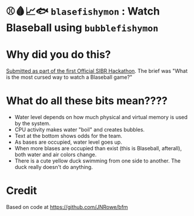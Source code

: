 ⚾️🩸📈🐟 `blasefishymon` : Watch Blaseball using `bubblefishymon`
=============================================================

# Why did you do this?

[Submitted as part of the first Official SIBR Hackathon](https://cursed.sibr.dev/). The brief was "What is the most cursed way to watch a Blaseball game?"


# What do all these bits mean????

 - Water level depends on how much physical and virtual memory is used by the system.
 - CPU activity makes water "boil" and creates bubbles.
 - Text at the bottom shows odds for the team.
 - As bases are occupied, water level goes up.
 - When more blases are occupied than exist (this is Blaseball, afterall), both water and air colors change.
 - There is a cute yellow duck swimming from one side to another. The duck really doesn't do anything.

# Credit

Based on code at https://github.com/JNRowe/bfm
